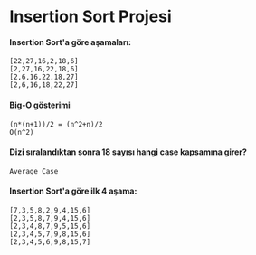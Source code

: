 # Insertion Sort Projesi
#### Insertion Sort'a göre aşamaları:

```
[22,27,16,2,18,6]
[2,27,16,22,18,6]
[2,6,16,22,18,27]
[2,6,16,18,22,27]
```
#### Big-O gösterimi
```
(n*(n+1))/2 = (n^2+n)/2
O(n^2)
```
#### Dizi sıralandıktan sonra 18 sayısı hangi case kapsamına girer?
```
Average Case
```
#### Insertion Sort'a göre ilk 4 aşama:
```
[7,3,5,8,2,9,4,15,6]
[2,3,5,8,7,9,4,15,6]
[2,3,4,8,7,9,5,15,6]
[2,3,4,5,7,9,8,15,6]
[2,3,4,5,6,9,8,15,7]
```
